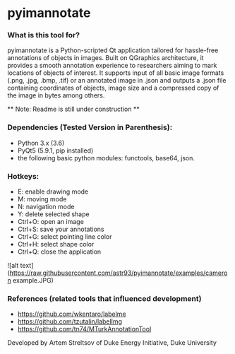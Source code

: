# pyimannotate


### What is this tool for?
pyimannotate is a Python-scripted Qt application tailored for hassle-free annotations of objects in images. Built on QGraphics architecture, it provides a smooth annotation experience to researchers aiming to mark locations of objects of interest. It supports input of all basic image formats (.png, .jpg, .bmp, .tif) or an annotated image in .json and outputs a .json file containing coordinates of objects, image size and a compressed copy of the image in bytes among others.  

 ** Note: Readme is still under construction **

### Dependencies (Tested Version in Parenthesis):
- Python 3.x (3.6)
- PyQt5 (5.9.1, pip installed)
- the following basic python modules: functools, base64, json.

### Hotkeys:
- E: enable drawing mode
- M: moving mode
- N: navigation mode
- Y: delete selected shape
- Ctrl+O: open an image
- Ctrl+S: save your annotations
- Ctrl+G: select pointing line color
- Ctrl+H: select shape color
- Ctrl+Q: close the application


![alt text](https://raw.githubusercontent.com/astr93/pyimannotate/examples/cameron example.JPG)


### References (related tools that influenced development)
- https://github.com/wkentaro/labelme
- https://github.com/tzutalin/labelImg
- https://github.com/tn74/MTurkAnnotationTool

Developed by Artem Streltsov of Duke Energy Initiative, Duke University
